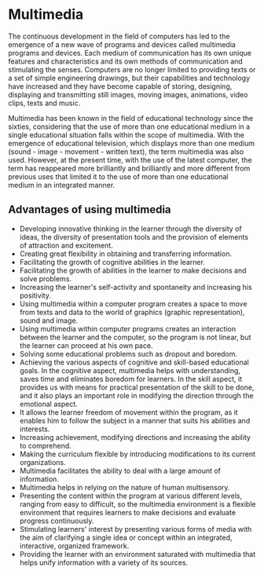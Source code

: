 # Multimedia

The continuous development in the field of computers has led to the emergence of a new wave of programs and devices called multimedia programs and devices. Each medium of communication has its own unique features and characteristics and its own methods of communication and stimulating the senses. Computers are no longer limited to providing texts or a set of simple engineering drawings, but their capabilities and technology have increased and they have become capable of storing, designing, displaying and transmitting still images, moving images, animations, video clips, texts and music.

Multimedia has been known in the field of educational technology since the sixties, considering that the use of more than one educational medium in a single educational situation falls within the scope of multimedia. With the emergence of educational television, which displays more than one medium (sound - image - movement - written text), the term multimedia was also used. However, at the present time, with the use of the latest computer, the term has reappeared more brilliantly and brilliantly and more different from previous uses that limited it to the use of more than one educational medium in an integrated manner.

## Advantages of using multimedia

- Developing innovative thinking in the learner through the diversity of ideas, the diversity of presentation tools and the provision of elements of attraction and excitement.
- Creating great flexibility in obtaining and transferring information.
- Facilitating the growth of cognitive abilities in the learner.
- Facilitating the growth of abilities in the learner to make decisions and solve problems.
- Increasing the learner's self-activity and spontaneity and increasing his positivity.
- Using multimedia within a computer program creates a space to move from texts and data to the world of graphics (graphic representation), sound and image.
- Using multimedia within computer programs creates an interaction between the learner and the computer, so the program is not linear, but the learner can proceed at his own pace.
- Solving some educational problems such as dropout and boredom.
- Achieving the various aspects of cognitive and skill-based educational goals. In the cognitive aspect, multimedia helps with understanding, saves time and eliminates boredom for learners. In the skill aspect, it provides us with means for practical presentation of the skill to be done, and it also plays an important role in modifying the direction through the emotional aspect.
- It allows the learner freedom of movement within the program, as it enables him to follow the subject in a manner that suits his abilities and interests.
- Increasing achievement, modifying directions and increasing the ability to comprehend.
- Making the curriculum flexible by introducing modifications to its current organizations.
- Multimedia facilitates the ability to deal with a large amount of information.
- Multimedia helps in relying on the nature of human multisensory.
- Presenting the content within the program at various different levels, ranging from easy to difficult, so the multimedia environment is a flexible environment that requires learners to make decisions and evaluate progress continuously.
- Stimulating learners' interest by presenting various forms of media with the aim of clarifying a single idea or concept within an integrated, interactive, organized framework.
- Providing the learner with an environment saturated with multimedia that helps unify information with a variety of its sources.